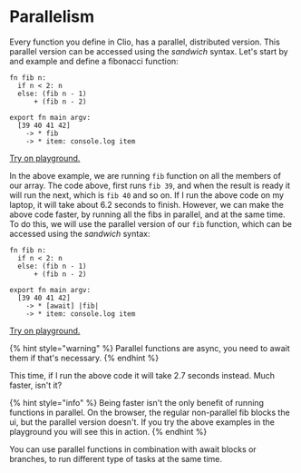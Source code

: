 # Parallelism

Every function you define in Clio, has a parallel, distributed version. This parallel version can be accessed using the _sandwich_ syntax. Let's start by and example and define a fibonacci function:

```text
fn fib n:
  if n < 2: n
  else: (fib n - 1)
      + (fib n - 2)

export fn main argv:
  [39 40 41 42]
    -> * fib
    -> * item: console.log item
```

[Try on playground.](https://clio-playground.pouyae.vercel.app/?code=fn%20fib%20n%3A%0A%20%20if%20n%20%3C%202%3A%20n%0A%20%20else%3A%20%28fib%20n%20-%201%29%0A%20%20%20%20%20%20%2B%20%28fib%20n%20-%202%29%0A%0Aexport%20fn%20main%20argv%3A%0A%20%20%5B39%2040%2041%2042%5D%0A%20%20%20%20-%3E%20*%20fib%0A%20%20%20%20-%3E%20*%20item%3A%20console.log%20item)

In the above example, we are running `fib` function on all the members of our array. The code above, first runs `fib 39`, and when the result is ready it will run the next, which is `fib 40` and so on. If I run the above code on my laptop, it will take about 6.2 seconds to finish. However, we can make the above code faster, by running all the fibs in parallel, and at the same time. To do this, we will use the parallel version of our `fib` function, which can be accessed using the _sandwich_ syntax:

```text
fn fib n:
  if n < 2: n
  else: (fib n - 1)
      + (fib n - 2)

export fn main argv:
  [39 40 41 42]
    -> * [await] |fib|
    -> * item: console.log item
```

[Try on playground.](https://clio-playground.pouyae.vercel.app/?code=fn%20fib%20n%3A%0A%20%20if%20n%20%3C%202%3A%20n%0A%20%20else%3A%20%28fib%20n%20-%201%29%0A%20%20%20%20%20%20%2B%20%28fib%20n%20-%202%29%0A%0Aexport%20fn%20main%20argv%3A%0A%20%20%5B39%2040%2041%2042%5D%0A%20%20%20%20-%3E%20*%20await%20%7Cfib%7C%0A%20%20%20%20-%3E%20*%20item%3A%20console.log%20item)

{% hint style="warning" %}
Parallel functions are async, you need to await them if that's necessary.
{% endhint %}

This time, if I run the above code it will take 2.7 seconds instead. Much faster, isn't it?

{% hint style="info" %}
Being faster isn't the only benefit of running functions in parallel. On the browser, the regular non-parallel fib blocks the ui, but the parallel version doesn't. If you try the above examples in the playground you will see this in action.
{% endhint %}

You can use parallel functions in combination with await blocks or branches, to run different type of tasks at the same time.

